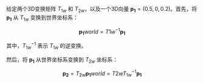 给定两个3D变换矩阵 $T_{1w}$ 和 $T_{2w}$，以及一个3D向量 $\mathbf{p_1} = (0.5, 0, 0.2)$。首先，将 $\mathbf{p_1}$ 从 $T_{1w}$ 变换到世界坐标系：

$$\mathbf{p_1}{world} = T{1w}^{-1} \mathbf{p_1}$$

其中，$T_{1w}^{-1}$ 表示 $T_{1w}$ 的逆变换。

然后，将 $\mathbf{p_1}$ 从世界坐标系变换到 $T_{2w}$ 坐标系：

$$\mathbf{p_2} = T_{2w} \mathbf{p_1}{world} = T{2w} T_{1w}^{-1} \mathbf{p_1}$$



